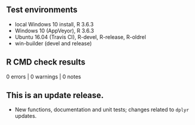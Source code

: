 ## Test environments

* local Windows 10 install, R 3.6.3
* Windows 10 (AppVeyor), R 3.6.3
* Ubuntu 16.04 (Travis CI), R-devel, R-release, R-oldrel
* win-builder (devel and release)

## R CMD check results

0 errors | 0 warnings | 0 notes

## This is an update release.

* New functions, documentation and unit tests; changes related to `dplyr` updates.
